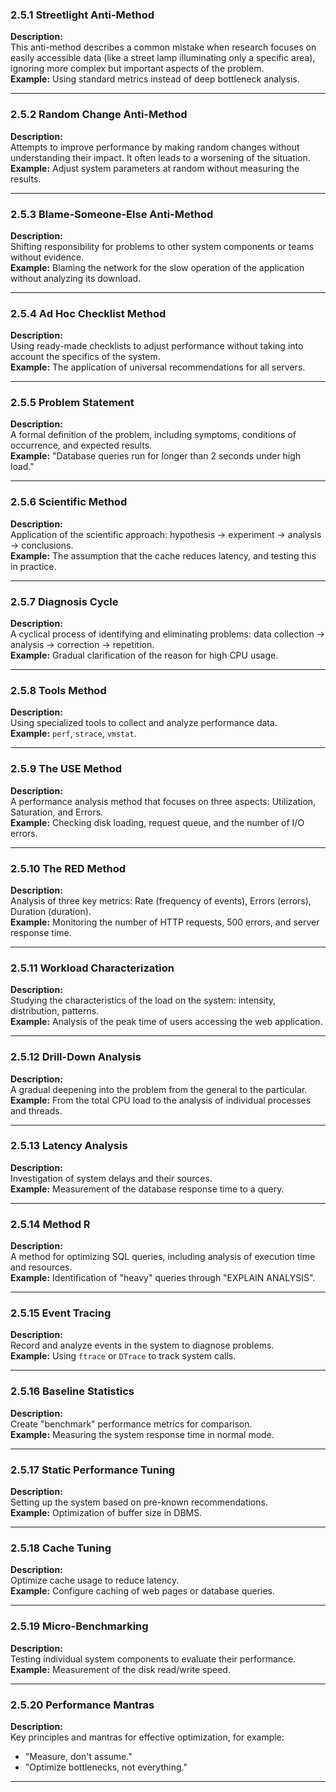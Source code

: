 ### **2.5.1 Streetlight Anti-Method**  
**Description:**  
This anti-method describes a common mistake when research focuses on easily accessible data (like a street lamp illuminating only a specific area), ignoring more complex but important aspects of the problem.  
**Example:** Using standard metrics instead of deep bottleneck analysis.  

---

### **2.5.2 Random Change Anti-Method**  
**Description:**  
Attempts to improve performance by making random changes without understanding their impact. It often leads to a worsening of the situation.  
**Example:** Adjust system parameters at random without measuring the results.  

---

### **2.5.3 Blame-Someone-Else Anti-Method**  
**Description:**  
Shifting responsibility for problems to other system components or teams without evidence.  
**Example:** Blaming the network for the slow operation of the application without analyzing its download.  

---

### **2.5.4 Ad Hoc Checklist Method**  
**Description:**  
Using ready-made checklists to adjust performance without taking into account the specifics of the system.  
**Example:** The application of universal recommendations for all servers.  

---

### **2.5.5 Problem Statement**  
**Description:**  
A formal definition of the problem, including symptoms, conditions of occurrence, and expected results.  
**Example:** "Database queries run for longer than 2 seconds under high load."  

---

### **2.5.6 Scientific Method**  
**Description:**  
Application of the scientific approach: hypothesis → experiment → analysis → conclusions.  
**Example:** The assumption that the cache reduces latency, and testing this in practice.  

---

### **2.5.7 Diagnosis Cycle**  
**Description:**  
A cyclical process of identifying and eliminating problems: data collection → analysis → correction → repetition.  
**Example:** Gradual clarification of the reason for high CPU usage.  

---

### **2.5.8 Tools Method**  
**Description:**  
Using specialized tools to collect and analyze performance data.  
**Example:** `perf`, `strace`, `vmstat`.  

---

### **2.5.9 The USE Method**  
**Description:**  
A performance analysis method that focuses on three aspects: Utilization, Saturation, and Errors.  
**Example:** Checking disk loading, request queue, and the number of I/O errors.  

---

### **2.5.10 The RED Method**  
**Description:**  
Analysis of three key metrics: Rate (frequency of events), Errors (errors), Duration (duration).  
**Example:** Monitoring the number of HTTP requests, 500 errors, and server response time.  

---

### **2.5.11 Workload Characterization**  
**Description:**  
Studying the characteristics of the load on the system: intensity, distribution, patterns.  
**Example:** Analysis of the peak time of users accessing the web application.  

---

### **2.5.12 Drill-Down Analysis**  
**Description:**  
A gradual deepening into the problem from the general to the particular.  
**Example:** From the total CPU load to the analysis of individual processes and threads.  

---

### **2.5.13 Latency Analysis**  
**Description:**  
Investigation of system delays and their sources.  
**Example:** Measurement of the database response time to a query.  

---

### **2.5.14 Method R**  
**Description:**  
A method for optimizing SQL queries, including analysis of execution time and resources.  
**Example:** Identification of "heavy" queries through "EXPLAIN ANALYSIS".  

---

### **2.5.15 Event Tracing**  
**Description:**  
Record and analyze events in the system to diagnose problems.  
**Example:** Using `ftrace` or `DTrace` to track system calls.  

---

### **2.5.16 Baseline Statistics**  
**Description:**  
Create "benchmark" performance metrics for comparison.  
**Example:** Measuring the system response time in normal mode.  

---

### **2.5.17 Static Performance Tuning**  
**Description:**  
Setting up the system based on pre-known recommendations.  
**Example:** Optimization of buffer size in DBMS.  

---

### **2.5.18 Cache Tuning**  
**Description:**  
Optimize cache usage to reduce latency.  
**Example:** Configure caching of web pages or database queries.  

---

### **2.5.19 Micro-Benchmarking**  
**Description:**  
Testing individual system components to evaluate their performance.  
**Example:** Measurement of the disk read/write speed.  

---

### **2.5.20 Performance Mantras**  
**Description:**  
Key principles and mantras for effective optimization, for example:  
- "Measure, don't assume."  
- "Optimize bottlenecks, not everything."  

---